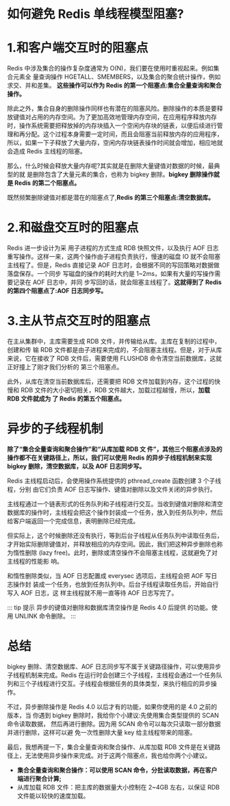 # 如何避免 Redis 单线程模型阻塞?

# 1.和客户端交互时的阻塞点

Redis 中涉及集合的操作复杂度通常为 O(N)，我们要在使用时重视起来。例如集合元素全 量查询操作 HGETALL、SMEMBERS，以及集合的聚合统计操作，例如求交、并和差集。 **这些操作可以作为 Redis 的第一个阻塞点:集合全量查询和聚合操作。**

除此之外，集合自身的删除操作同样也有潜在的阻塞风险。删除操作的本质是要释放键值对占用的内存空间。为了更加高效地管理内存空间，在应用程序释放内存时，操作系统需要把释放掉的内存块插入一个空闲内存块的链表，以便后续进行管理和再分配。这个过程本身需要一定时间，而且会阻塞当前释放内存的应用程序，所以，如果一下子释放了大量内存，空闲内存块链表操作时间就会增加，相应地就会造成 Redis 主线程的阻塞。

那么，什么时候会释放大量内存呢?其实就是在删除大量键值对数据的时候，最典型的就 是删除包含了大量元素的集合，也称为 bigkey 删除。**bigkey 删除操作就是 Redis 的第二个阻塞点。**

既然频繁删除键值对都是潜在的阻塞点了,**Redis 的第三个阻塞点:清空数据库。**

# 2.和磁盘交互时的阻塞点

Redis 进一步设计为采 用子进程的方式生成 RDB 快照文件，以及执行 AOF 日志重写操作。这样一来，这两个操作由子进程负责执行，慢速的磁盘 IO 就不会阻塞主线程了。但是，Redis 直接记录 AOF 日志时，会根据不同的写回策略对数据做落盘保存。一个同步 写磁盘的操作的耗时大约是 1~2ms，如果有大量的写操作需要记录在 AOF 日志中，并同 步写回的话，就会阻塞主线程了。**这就得到了 Redis 的第四个阻塞点了:AOF 日志同步写。**

# 3.主从节点交互时的阻塞点

在主从集群中，主库需要生成 RDB 文件，并传输给从库。主库在复制的过程中，创建和传 输 RDB 文件都是由子进程来完成的，不会阻塞主线程。但是，对于从库来说，它在接收了 RDB 文件后，需要使用 FLUSHDB 命令清空当前数据库，这就正好撞上了刚才我们分析的 第三个阻塞点。

此外，从库在清空当前数据库后，还需要把 RDB 文件加载到内存，这个过程的快慢和 RDB 文件的大小密切相关，RDB 文件越大，加载过程越慢，所以，**加载 RDB 文件就成为 了 Redis 的第五个阻塞点。**

# 异步的子线程机制

**除了“集合全量查询和聚合操作”和“从库加载 RDB 文 件”，其他三个阻塞点涉及的操作都不在关键路径上，所以，我们可以使用 Redis 的异步子线程机制来实现 bigkey 删除，清空数据库，以及 AOF 日志同步写。**

Redis 主线程启动后，会使用操作系统提供的 pthread_create 函数创建 3 个子线程，分别 由它们负责 AOF 日志写操作、键值对删除以及文件关闭的异步执行。

主线程通过一个链表形式的任务队列和子线程进行交互。当收到键值对删除和清空数据库的操作时，主线程会把这个操作封装成一个任务，放入到任务队列中，然后给客户端返回一个完成信息，表明删除已经完成。

但实际上，这个时候删除还没有执行，等到后台子线程从任务队列中读取任务后，才开始实际删除键值对，并释放相应的内存空间。因此，我们把这种异步删除也称为惰性删除 (lazy free)。此时，删除或清空操作不会阻塞主线程，这就避免了对主线程的性能影 响。

和惰性删除类似，当 AOF 日志配置成 everysec 选项后，主线程会把 AOF 写日志操作封 装成一个任务，也放到任务队列中。后台子线程读取任务后，开始自行写入 AOF 日志，这 样主线程就不用一直等待 AOF 日志写完了。

::: tip 提示
异步的键值对删除和数据库清空操作是 Redis 4.0 后提供 的功能。使用 UNLINK 命令删除。
  :::


# 总结

bigkey 删除、清空数据库、AOF 日志同步写不属于关键路径操作，可以使用异步子线程机制来完成。Redis 在运行时会创建三个子线程，主线程会通过一个任务队列和三个子线程进行交互。子线程会根据任务的具体类型，来执行相应的异步操作。

不过，异步删除操作是 Redis 4.0 以后才有的功能，如果你使用的是 4.0 之前的版本，当 你遇到 bigkey 删除时，我给你个小建议:先使用集合类型提供的 SCAN 命令读取数据， 然后再进行删除。因为用 SCAN 命令可以每次只读取一部分数据并进行删除，这样可以避 免一次性删除大量 key 给主线程带来的阻塞。

最后，我想再提一下，集合全量查询和聚合操作、从库加载 RDB 文件是在关键路径上，无法使用异步操作来完成。对于这两个阻塞点，我也给你两个小建议。

- **集合全量查询和聚合操作：可以使用 SCAN 命令，分批读取数据，再在客户端进行聚合计算;**
- 从库加载 RDB 文件：把主库的数据量大小控制在 2~4GB 左右，以保证 RDB 文件能以较快的速度加载。





